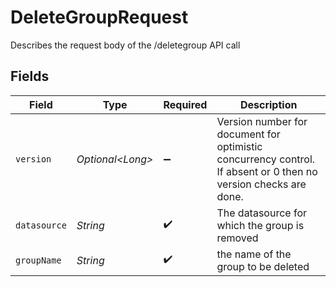 # DeleteGroupRequest

Describes the request body of the /deletegroup API call


## Fields

| Field                                                                                                           | Type                                                                                                            | Required                                                                                                        | Description                                                                                                     |
| --------------------------------------------------------------------------------------------------------------- | --------------------------------------------------------------------------------------------------------------- | --------------------------------------------------------------------------------------------------------------- | --------------------------------------------------------------------------------------------------------------- |
| `version`                                                                                                       | *Optional\<Long>*                                                                                               | :heavy_minus_sign:                                                                                              | Version number for document for optimistic concurrency control. If absent or 0 then no version checks are done. |
| `datasource`                                                                                                    | *String*                                                                                                        | :heavy_check_mark:                                                                                              | The datasource for which the group is removed                                                                   |
| `groupName`                                                                                                     | *String*                                                                                                        | :heavy_check_mark:                                                                                              | the name of the group to be deleted                                                                             |